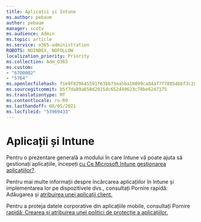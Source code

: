 ```yaml
---
title: Aplicații și Intune
ms.author: pebaum
author: pebaum
manager: scotv
ms.audience: Admin
ms.topic: article
ms.service: o365-administration
ROBOTS: NOINDEX, NOFOLLOW
localization_priority: Priority
ms.collection: Adm_O365
ms.custom:
- "6700002"
- "5764"
ms.openlocfilehash: f1e9f829645591f63bb73ea5ba10899ca84af7f78054bbf3c285cb1f24866ca3
ms.sourcegitcommit: b5f7da89a650d2915dc652449623c78be6247175
ms.translationtype: MT
ms.contentlocale: ro-RO
ms.lasthandoff: 08/05/2021
ms.locfileid: "53969433"
---
```

# <a name="apps-and-intune"></a>Aplicații și Intune

Pentru o prezentare generală a modului în care Intune vă poate ajuta să gestionați aplicațiile, începeți [cu Ce Microsoft Intune gestionarea aplicațiilor?](https://docs.microsoft.com/mem/intune/apps/app-management).

Pentru mai multe informații despre încărcarea aplicațiilor în Intune și implementarea lor pe dispozitivele dvs., consultați Pornire rapidă: Adăugarea și [atribuirea unei aplicații client.](https://docs.microsoft.com/mem/intune/apps/quickstart-add-assign-app)

Pentru a proteja datele corporative din aplicațiile mobile, consultați Pornire [rapidă: Crearea și atribuirea unei politici de protecție a aplicațiilor.](https://docs.microsoft.com/mem/intune/apps/quickstart-create-assign-app-policy)